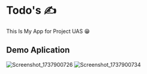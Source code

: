 # Todo's  	:writing_hand:

This Is My App for Project UAS :grin:

## Demo Aplication

![Screenshot_1737900726](https://github.com/user-attachments/assets/b2c12bee-08a1-4f0c-b492-05cdbc47a9bb) 
![Screenshot_1737900734](https://github.com/user-attachments/assets/d1033b74-3cde-4f91-820d-e362c7655086)
